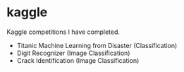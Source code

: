 # kaggle
Kaggle competitions I have completed.

* Titanic Machine Learning from Disaster (Classification)
* Digit Recognizer (Image Classification)
* Crack Identification (Image Classification)
